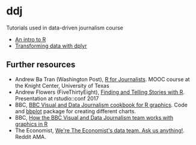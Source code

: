 # ddj
Tutorials used in data-driven journalism course

- [An intro to R](https://github.com/rcatlord/ddj/blob/main/intro-to-r/script.md)
- [Transforming data with dplyr](https://rcatlord.github.io/ddj/transforming-data-with-dplyr)

## Further resources

- Andrew Ba Tran (Washington Post), [R for Journalists](https://learn.r-journalism.com/en/). MOOC course at the Knight Center, University of Texas
- Andrew Flowers (FiveThirtyEight), [Finding and Telling Stories with R](https://www.rstudio.com/resources/rstudioconf-2017/finding-and-telling-stories-with-r/). Presentation at rstudio::conf 2017
- BBC, [BBC Visual and Data Journalism cookbook for R graphics](https://bbc.github.io/rcookbook). Code and [bbplot](https://github.com/bbc/bbplot) package for creating different charts.
- BBC, [How the BBC Visual and Data Journalism team works with graphics in R](https://medium.com/bbc-visual-and-data-journalism/how-the-bbc-visual-and-data-journalism-team-works-with-graphics-in-r-ed0b35693535)
- The Economist, [We're The Economist's data team. Ask us anything!](https://www.reddit.com/r/dataisbeautiful/comments/nh1wks/were_the_economists_data_team_ask_us_anything). Reddit AMA.
